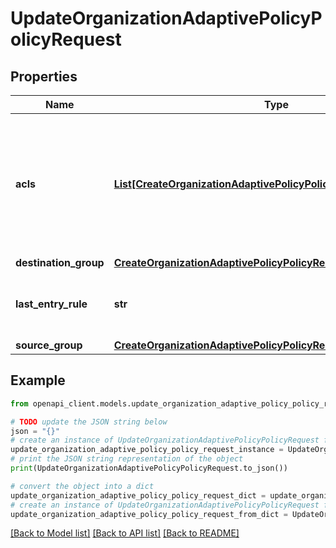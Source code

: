 # UpdateOrganizationAdaptivePolicyPolicyRequest


## Properties

Name | Type | Description | Notes
------------ | ------------- | ------------- | -------------
**acls** | [**List[CreateOrganizationAdaptivePolicyPolicyRequestAclsInner]**](CreateOrganizationAdaptivePolicyPolicyRequestAclsInner.md) | An ordered array of adaptive policy ACLs (each requires one unique attribute) that apply to this policy | [optional] 
**destination_group** | [**CreateOrganizationAdaptivePolicyPolicyRequestDestinationGroup**](CreateOrganizationAdaptivePolicyPolicyRequestDestinationGroup.md) |  | [optional] 
**last_entry_rule** | **str** | The rule to apply if there is no matching ACL | [optional] 
**source_group** | [**CreateOrganizationAdaptivePolicyPolicyRequestSourceGroup**](CreateOrganizationAdaptivePolicyPolicyRequestSourceGroup.md) |  | [optional] 

## Example

```python
from openapi_client.models.update_organization_adaptive_policy_policy_request import UpdateOrganizationAdaptivePolicyPolicyRequest

# TODO update the JSON string below
json = "{}"
# create an instance of UpdateOrganizationAdaptivePolicyPolicyRequest from a JSON string
update_organization_adaptive_policy_policy_request_instance = UpdateOrganizationAdaptivePolicyPolicyRequest.from_json(json)
# print the JSON string representation of the object
print(UpdateOrganizationAdaptivePolicyPolicyRequest.to_json())

# convert the object into a dict
update_organization_adaptive_policy_policy_request_dict = update_organization_adaptive_policy_policy_request_instance.to_dict()
# create an instance of UpdateOrganizationAdaptivePolicyPolicyRequest from a dict
update_organization_adaptive_policy_policy_request_from_dict = UpdateOrganizationAdaptivePolicyPolicyRequest.from_dict(update_organization_adaptive_policy_policy_request_dict)
```
[[Back to Model list]](../README.md#documentation-for-models) [[Back to API list]](../README.md#documentation-for-api-endpoints) [[Back to README]](../README.md)



